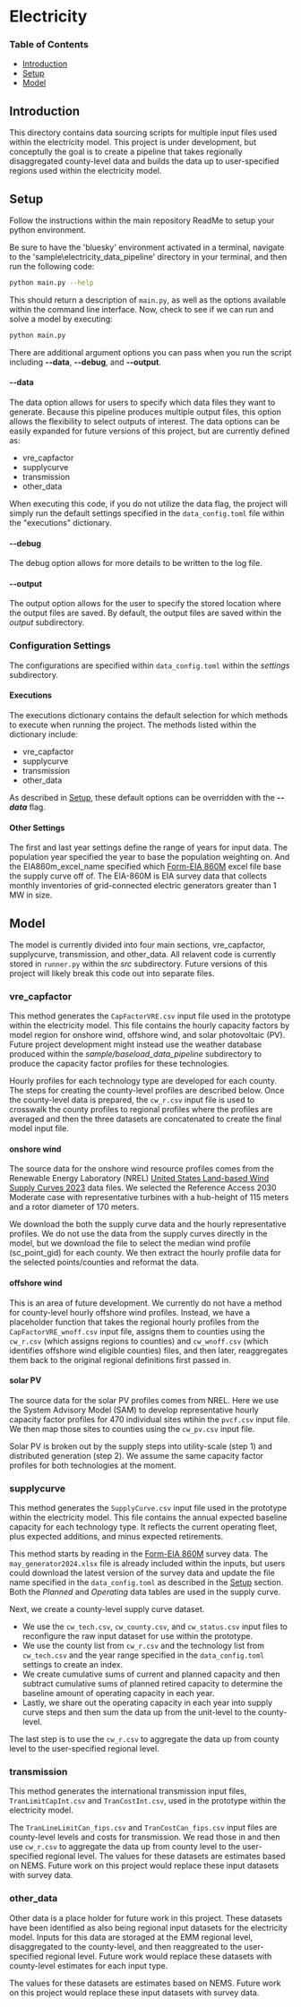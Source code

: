# Electricity

### Table of Contents

- [Introduction](#introduction)
- [Setup](#setup)
- [Model](#model)

## Introduction

This directory contains data sourcing scripts for multiple input files used within the electricity model. This project is under development, but conceptully the goal is to create a pipeline that takes regionally disaggregated county-level data and builds the data up to user-specified regions used within the electricity model. 

## Setup

Follow the instructions within the main repository ReadMe to setup your python environment. 

Be sure to have the 'bluesky' environment activated in a terminal, navigate to the 'sample\electricity_data_pipeline' directory in your terminal, and then run the following code:

```bash
python main.py --help
```

This should return a description of ```main.py```, as well as the options available within the command line interface. Now, check to see if we can run and solve a model by executing:


```bash
python main.py 
```

There are additional argument options you can pass when you run the script including **--data**, **--debug**, and **--output**.

#### --data
The data option allows for users to specify which data files they want to generate. Because this pipeline produces multiple output files, this option allows the flexibility to select outputs of interest. The data options can be easily expanded for future versions of this project, but are currently defined as: 
 - vre_capfactor
 - supplycurve 
 - transmission 
 - other_data 

When executing this code, if you do not utilize the data flag, the project will simply run the default settings specified in the `data_config.toml` file within the "executions" dictionary.   

#### --debug
The debug option allows for more details to be written to the log file. 

#### --output
The output option allows for the user to specify the stored location where the output files are saved. By default, the output files are saved within the *output* subdirectory.


### Configuration Settings
The configurations are specified within `data_config.toml` within the *settings* subdirectory. 

#### Executions
The executions dictionary contains the default selection for which methods to execute when running the project. The methods listed within the dictionary include:
 - vre_capfactor
 - supplycurve 
 - transmission 
 - other_data 

As described in [Setup](#setup), these default options can be overridden with the 
***--data*** flag.

#### Other Settings 
The first and last year settings define the range of years for input data. The population year specified the year to base the population weighting on. And the EIA860m_excel_name specified which [Form-EIA 860M](https://www.eia.gov/electricity/data/eia860m/) excel file base the supply curve off of. The EIA-860M is EIA survey data that collects monthly inventories of grid-connected electric generators greater than 1 MW in size. 

## Model

The model is currently divided into four main sections, vre_capfactor, supplycurve, transmission, and other_data. All relavent code is currently stored in `runner.py` within the *src* subdirectory. Future versions of this project will likely break this code out into separate files.

### vre_capfactor
This method generates the `CapFactorVRE.csv` input file used in the prototype within the electricity model. This file contains the hourly capacity factors by model region for onshore wind, offshore wind, and solar photovoltaic (PV). Future project development might instead use the weather database produced within the *sample/baseload_data_pipeline* subdirectory to produce the capacity factor profiles for these technologies. 

Hourly profiles for each technology type are developed for each county. The steps for creating the county-level profiles are described below. Once the county-level data is prepared, the `cw_r.csv` input file is used to crosswalk the county profiles to regional profiles where the profiles are averaged and then the three datasets are concatenated to create the final model input file. 

#### onshore wind
The source data for the onshore wind resource profiles comes from the Renewable Energy Laboratory (NREL) [United States Land-based Wind Supply Curves 2023](https://data.openei.org/submissions/6119) data files. We selected the Reference Access 2030 Moderate case with representative turbines with a hub-height of 115 meters and a rotor diameter of 170 meters. 

We download the both the supply curve data and the hourly representative profiles. We do not use the data from the supply curves directly in the model, but we download the file to select the median wind profile (sc_point_gid) for each county.  We then extract the hourly profile data for the selected points/counties and reformat the data. 

#### offshore wind
This is an area of future development. We currently do not have a method for county-level hourly offshore wind profiles. Instead, we have a placeholder function that takes the regional hourly profiles from the `CapFactorVRE_wnoff.csv` input file, assigns them to counties using the `cw_r.csv` (which assigns regions to counties) and `cw_wnoff.csv` (which identifies offshore wind eligible counties) files, and then later, reaggregates them back to the original regional definitions first passed in.  

#### solar PV
The source data for the solar PV profiles comes from NREL. Here we use the System Advisory Model (SAM) to develop representative hourly capacity factor profiles for 470 individual sites wtihin the `pvcf.csv` input file. We then map those sites to counties using the `cw_pv.csv` input file. 

Solar PV is broken out by the supply steps into utility-scale (step 1) and distributed generation (step 2). We assume the same capacity factor profiles for both technologies at the moment. 

### supplycurve 
This method generates the `SupplyCurve.csv` input file used in the prototype within the electricity model. This file contains the annual expected baseline capacity for each technology type. It reflects the current operating fleet, plus expected additions, and minus expected retirements. 

This method starts by reading in the [Form-EIA 860M](https://www.eia.gov/electricity/data/eia860m/) survey data. The `may_generator2024.xlsx` file is already included within the inputs, but users could download the latest version of the survey data and update the file name specified in the `data_config.toml` as described in the [Setup](#setup) section. Both the *Planned* and *Operating* data tables are used in the supply curve. 

Next, we create a county-level supply curve dataset. 
 - We use the `cw_tech.csv`, `cw_county.csv`, and `cw_status.csv` input files to reconfigure the raw input dataset for use within the prototype. 
 - We use the county list from `cw_r.csv` and the technology list from `cw_tech.csv` and the year range specified in the `data_config.toml` settings to create an index.
 - We create cumulative sums of current and planned capacity and then subtract cumulative sums of planned retired capacity to determine the baseline amount of operating capacity in each year. 
 - Lastly, we share out the operating capacity in each year into supply curve steps and then sum the data up from the unit-level to the county-level. 

The last step is to use the `cw_r.csv` to aggregate the data up from county level to the user-specified regional level. 

### transmission 
This method generates the international transmission input files, `TranLimitCapInt.csv` and `TranCostInt.csv`, used in the prototype within the electricity model. 

The `TranLineLimitCan_fips.csv` and `TranCostCan_fips.csv` input files are county-level levels and costs for transmission. We read those in and then use `cw_r.csv` to aggregate the data up from county level to the user-specified regional level. The values for these datasets are estimates based on NEMS. Future work on this project would replace these input datasets with survey data. 

### other_data 

Other data is a place holder for future work in this project. These datasets have been identified as also being regional input datasets for the electricity model. Inputs for this data are storaged at the EMM regional level, disaggregated to the county-level, and then reaggreated to the user-specified regional level. Future work would replace these datasets with county-level estimates for each input type. 

The values for these datasets are estimates based on NEMS. Future work on this project would replace these input datasets with survey data.